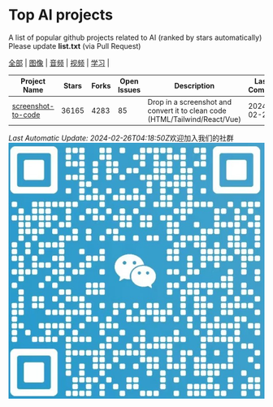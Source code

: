 # Top AI projects
A list of popular github projects related to AI (ranked by stars automatically)
Please update **list.txt** (via Pull Request)

<a href="./README.md">全部</a> |   <a href="./READMEpicture.md">图像</a> |   <a href="./READMEaudio.md">音频</a> | <a href="./READMEvideo.md">视频</a> | <a href="./READMElearn.md">学习</a> | 

| Project Name | Stars | Forks | Open Issues | Description | Last Commit |
| ------------ | ----- | ----- | ----------- | ----------- | ----------- |
| [screenshot-to-code](https://github.com/abi/screenshot-to-code) | 36165 | 4283 | 85 | Drop in a screenshot and convert it to clean code (HTML/Tailwind/React/Vue) | 2024-02-23 |

*Last Automatic Update: 2024-02-26T04:18:50Z*欢迎加入我们的社群 ![](https://raw.githubusercontent.com/mouuii/picture/master/weichat.jpg) 